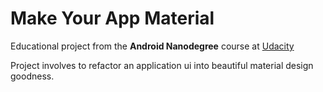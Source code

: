 Make Your App Material
========================

Educational project from the **Android Nanodegree** course at [Udacity](https://www.udacity.com)

Project involves to refactor an application ui into beautiful material design goodness.